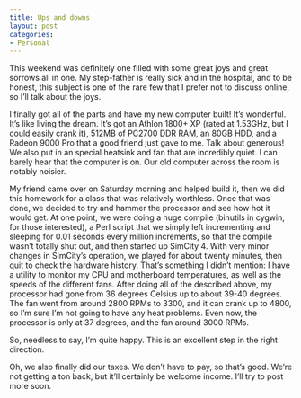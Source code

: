```yaml
---
title: Ups and downs
layout: post
categories:
- Personal
---
```

This weekend was definitely one filled with some great joys and great sorrows all in one. My step-father is really sick and in the hospital, and to be honest, this subject is one of the rare few that I prefer not to discuss online, so I’ll talk about the joys.

I finally got all of the parts and have my new computer built! It’s wonderful. It’s like living the dream. It’s got an Athlon 1800+ XP (rated at 1.53GHz, but I could easily crank it), 512MB of PC2700 DDR RAM, an 80GB HDD, and a Radeon 9000 Pro that a good friend just gave to me. Talk about generous! We also put in an special heatsink and fan that are incredibly quiet. I can barely hear that the computer is on. Our old computer across the room is notably noisier.

My friend came over on Saturday morning and helped build it, then we did this homework for a class that was relatively worthless. Once that was done, we decided to try and hammer the processor and see how hot it would get. At one point, we were doing a huge compile (binutils in cygwin, for those interested), a Perl script that we simply left incrementing and sleeping for 0.01 seconds every million increments, so that the compile wasn’t totally shut out, and then started up SimCity 4. With very minor changes in SimCity’s operation, we played for about twenty minutes, then quit to check the hardware history. That’s something I didn’t mention: I have a utility to monitor my CPU and motherboard temperatures, as well as the speeds of the different fans. After doing all of the described above, my processor had gone from 36 degrees Celsius up to about 39-40 degrees. The fan went from around 2800 RPMs to 3300, and it can crank up to 4800, so I’m sure I’m not going to have any heat problems. Even now, the processor is only at 37 degrees, and the fan around 3000 RPMs.

So, needless to say, I’m quite happy. This is an excellent step in the right direction.

Oh, we also finally did our taxes. We don’t have to pay, so that’s good. We’re not getting a ton back, but it’ll certainly be welcome income. I’ll try to post more soon.